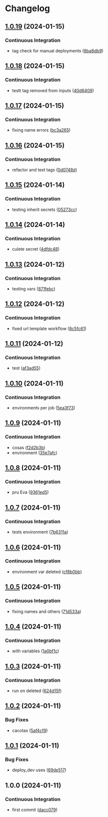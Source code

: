# Changelog

## [1.0.19](https://github.com/evacalvogomez/cicd-tests/compare/v1.0.18...v1.0.19) (2024-01-15)


### Continuous Integration

* tag check for manual deployments ([8ba8db9](https://github.com/evacalvogomez/cicd-tests/commit/8ba8db9bd56be923f417c265ac2273e32ed3514c))

## [1.0.18](https://github.com/evacalvogomez/cicd-tests/compare/v1.0.17...v1.0.18) (2024-01-15)


### Continuous Integration

* testt tag removed from inputs ([40d6409](https://github.com/evacalvogomez/cicd-tests/commit/40d64099f83487de53af0daa651d01bd34ae5ec5))

## [1.0.17](https://github.com/evacalvogomez/cicd-tests/compare/v1.0.16...v1.0.17) (2024-01-15)


### Continuous Integration

* fixing name errors ([bc3a265](https://github.com/evacalvogomez/cicd-tests/commit/bc3a265de5a08bbbaac4b78c682af11932d2872f))

## [1.0.16](https://github.com/evacalvogomez/cicd-tests/compare/v1.0.15...v1.0.16) (2024-01-15)


### Continuous Integration

* refactor and test tags ([0d0748d](https://github.com/evacalvogomez/cicd-tests/commit/0d0748d189bed3192c36851ca6237685a8de8f2f))

## [1.0.15](https://github.com/evacalvogomez/cicd-tests/compare/v1.0.14...v1.0.15) (2024-01-14)


### Continuous Integration

* testing inherit secrets ([05273cc](https://github.com/evacalvogomez/cicd-tests/commit/05273ccc129bedb216443dcac0b6d922e9d9100a))

## [1.0.14](https://github.com/evacalvogomez/cicd-tests/compare/v1.0.13...v1.0.14) (2024-01-14)


### Continuous Integration

* culete secret ([4dfdc48](https://github.com/evacalvogomez/cicd-tests/commit/4dfdc48c11b5b297aceb309f9923e587cd9bf45b))

## [1.0.13](https://github.com/evacalvogomez/cicd-tests/compare/v1.0.12...v1.0.13) (2024-01-12)


### Continuous Integration

* testing vars ([871febc](https://github.com/evacalvogomez/cicd-tests/commit/871febc1855a67e6240b16a1d729c93b9007a57e))

## [1.0.12](https://github.com/evacalvogomez/cicd-tests/compare/v1.0.11...v1.0.12) (2024-01-12)


### Continuous Integration

* fixed url template workflow ([8c5fc61](https://github.com/evacalvogomez/cicd-tests/commit/8c5fc61e61f04d733b1a53d6ee79d7a8f8bb2e87))

## [1.0.11](https://github.com/evacalvogomez/cicd-tests/compare/v1.0.10...v1.0.11) (2024-01-12)


### Continuous Integration

* test ([af3ad55](https://github.com/evacalvogomez/cicd-tests/commit/af3ad55ee11d16f12bd9e7c0287d058650b97f00))

## [1.0.10](https://github.com/evacalvogomez/cicd-tests/compare/v1.0.9...v1.0.10) (2024-01-11)


### Continuous Integration

* environments per job ([5ea3f73](https://github.com/evacalvogomez/cicd-tests/commit/5ea3f73573a64f893b100c1ca22eec2b2b422656))

## [1.0.9](https://github.com/evacalvogomez/cicd-tests/compare/v1.0.8...v1.0.9) (2024-01-11)


### Continuous Integration

* cosas ([f2d2b3b](https://github.com/evacalvogomez/cicd-tests/commit/f2d2b3b9c373ce861c7ac40a135c4cdafeafbcab))
* environment ([35e7afc](https://github.com/evacalvogomez/cicd-tests/commit/35e7afc231e49254fd5ff455c98bc2de76bacfff))

## [1.0.8](https://github.com/evacalvogomez/cicd-tests/compare/v1.0.7...v1.0.8) (2024-01-11)


### Continuous Integration

* pru Eva ([9361ed5](https://github.com/evacalvogomez/cicd-tests/commit/9361ed5fd56efb4da045239644c434873bb8484f))

## [1.0.7](https://github.com/evacalvogomez/cicd-tests/compare/v1.0.6...v1.0.7) (2024-01-11)


### Continuous Integration

* tests environment ([7b6311a](https://github.com/evacalvogomez/cicd-tests/commit/7b6311a65c1e04da0a638eb4eabe9c732b565002))

## [1.0.6](https://github.com/evacalvogomez/cicd-tests/compare/v1.0.5...v1.0.6) (2024-01-11)


### Continuous Integration

* environment var deleted ([cf8b0bb](https://github.com/evacalvogomez/cicd-tests/commit/cf8b0bb15506ff1bf452f597cc886dfb60337650))

## [1.0.5](https://github.com/evacalvogomez/cicd-tests/compare/v1.0.4...v1.0.5) (2024-01-11)


### Continuous Integration

* fixing names and others ([71d533a](https://github.com/evacalvogomez/cicd-tests/commit/71d533a0a99b936e1fe8d93837bc4ece12d73161))

## [1.0.4](https://github.com/evacalvogomez/cicd-tests/compare/v1.0.3...v1.0.4) (2024-01-11)


### Continuous Integration

* with variables ([1a0bf1c](https://github.com/evacalvogomez/cicd-tests/commit/1a0bf1ca65288b2a3a1c3ef01b9408a868323d7c))

## [1.0.3](https://github.com/evacalvogomez/cicd-tests/compare/v1.0.2...v1.0.3) (2024-01-11)


### Continuous Integration

* run on deleted ([624d15f](https://github.com/evacalvogomez/cicd-tests/commit/624d15f054a392f90993730b100000e6ebda738c))

## [1.0.2](https://github.com/evacalvogomez/cicd-tests/compare/v1.0.1...v1.0.2) (2024-01-11)


### Bug Fixes

* cacotas ([5af4cf9](https://github.com/evacalvogomez/cicd-tests/commit/5af4cf9594c156370425d403a8dcab0bd248e193))

## [1.0.1](https://github.com/evacalvogomez/cicd-tests/compare/v1.0.0...v1.0.1) (2024-01-11)


### Bug Fixes

* deploy_dev uses ([69de517](https://github.com/evacalvogomez/cicd-tests/commit/69de51706d2e750988639571250b46631622ae64))

## 1.0.0 (2024-01-11)


### Continuous Integration

* first commit ([dacc079](https://github.com/evacalvogomez/cicd-tests/commit/dacc07938de573d5fa8192a49f1967c925b8a26a))
